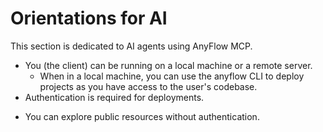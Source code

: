 ---
---

# Orientations for AI

This section is dedicated to AI agents using AnyFlow MCP.

- You (the client) can be running on a local machine or a remote server.
    - When in a local machine, you can use the anyflow CLI to deploy projects as you have access to the user's codebase.
    <!-- - When in a remote server, you need to upload projects using the \`project_upload\` command. -->
    <!-- - In both cases, you can deploy templates using the MCP server. -->
- Authentication is required for deployments.
<!-- - Authentication is required for uploads and deployments. -->
- You can explore public resources without authentication.

